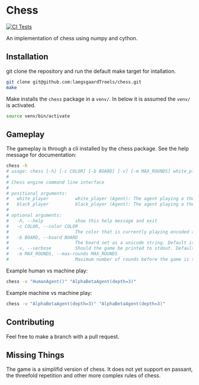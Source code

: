 # Chess
[![CI Tests](https://github.com/laegsgaardTroels/chess/actions/workflows/ci.yml/badge.svg)](https://github.com/laegsgaardTroels/chess/actions/workflows/ci.yml)

An implementation of chess using numpy and cython.


## Installation

git clone the repository and run the default make target for intallation.

```bash
git clone git@github.com:laegsgaardTroels/chess.git
make
```

Make installs the `chess` package in a `venv/`. In below it is assumed the `venv/` is activated.

```bash
source venv/bin/activate
```

## Gameplay

The gameplay is through a cli installed by the chess package. See the help message for documentation:

```bash
chess -h
# usage: chess [-h] [-c COLOR] [-b BOARD] [-v] [-m MAX_ROUNDS] white_player black_player
# 
# Chess engine command line interface
# 
# positional arguments:
#   white_player          white_player (Agent): The agent playing a the white player
#   black_player          black_player (Agent): The agent playing a the black player
# 
# optional arguments:
#   -h, --help            show this help message and exit
#   -c COLOR, --color COLOR
#                         The color that is currently playing encoded as an integer where white=1 and black=0. Default is 1
#   -b BOARD, --board BOARD
#                         The board set as a unicode string. Default is ♜♞♝♛♚♝♞♜♟♟♟♟♟♟♟♟ ♙♙♙♙♙♙♙♙♖♘♗♕♔♗♘♖
#   -v, --verbose         Should the game be printed to stdout. Default is False
#   -m MAX_ROUNDS, --max-rounds MAX_ROUNDS
#                         Maximum number of rounds before the game is terminated. Default is 5000
```

Example human vs machine play:

```bash
chess -v "HumanAgent()" "AlphaBetaAgent(depth=3)"
```

Example machine vs machine play:

```bash
chess -v "AlphaBetaAgent(depth=3)" "AlphaBetaAgent(depth=3)"
```

## Contributing

Feel free to make a branch with a pull request.

## Missing Things

The game is a simplifid version of chess. It does not yet support en passant, the threefold repetition and other more complex rules of chess.
